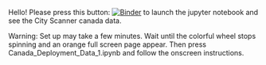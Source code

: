 Hello! Please press this button: [![Binder](https://mybinder.org/badge_logo.svg)](https://mybinder.org/v2/gh/annzhang22/canada_data/master) to launch the jupyter notebook and see the City Scanner canada data.

Warning: Set up may take a few minutes. Wait until the colorful wheel stops spinning and an orange full screen page appear. Then press Canada_Deployment_Data_1.ipynb and follow the onscreen instructions.
